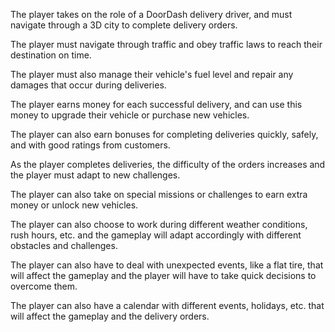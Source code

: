 The player takes on the role of a DoorDash delivery driver, and must navigate through a 3D city to complete delivery orders.

The player must navigate through traffic and obey traffic laws to reach their destination on time.

The player must also manage their vehicle's fuel level and repair any damages that occur during deliveries.

The player earns money for each successful delivery, and can use this money to upgrade their vehicle or purchase new vehicles.

The player can also earn bonuses for completing deliveries quickly, safely, and with good ratings from customers.

As the player completes deliveries, the difficulty of the orders increases and the player must adapt to new challenges.

The player can also take on special missions or challenges to earn extra money or unlock new vehicles.

The player can also choose to work during different weather conditions, rush hours, etc. and the gameplay will adapt accordingly with different obstacles and challenges.

The player can also have to deal with unexpected events, like a flat tire, that will affect the gameplay and the player will have to take quick decisions to overcome them.

The player can also have a calendar with different events, holidays, etc. that will affect the gameplay and the delivery orders.
